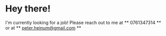 # Hey there!

I'm currently looking for a job! Please reach out to me at ** 0761347314 ** or at ** peter.heinum@gmail.com **
